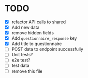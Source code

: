 # TODO

- [x] refactor API calls to shared
- [x] Add new data
- [x] remove hidden fields
- [x] Add `questionnaire_response` key
- [x] Add title to questionnaire
- [ ] POST data to endpoint successfully
- [ ] Unit tests?
- [ ] e2e test?
- [ ] test data
- [ ] remove this file
